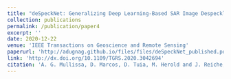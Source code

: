 ```yaml
---
title: "deSpeckNet: Generalizing Deep Learning-Based SAR Image Despeckling"
collection: publications
permalink: /publication/paper4
excerpt: ''
date: 2020-12-22
venue: 'IEEE Transactions on Geoscience and Remote Sensing'
paperurl: 'http://adugnag.github.io/files/files/deSpeckNet_published.pdf'
link: 'http://dx.doi.org/10.1109/TGRS.2020.3042694'
citation: 'A. G. Mullissa, D. Marcos, D. Tuia, M. Herold and J. Reiche, "deSpeckNet: Generalizing Deep Learning-Based SAR Image Despeckling," in IEEE Transactions on Geoscience and Remote Sensing, vol. 60, pp. 1-15, 2022'
---
```

